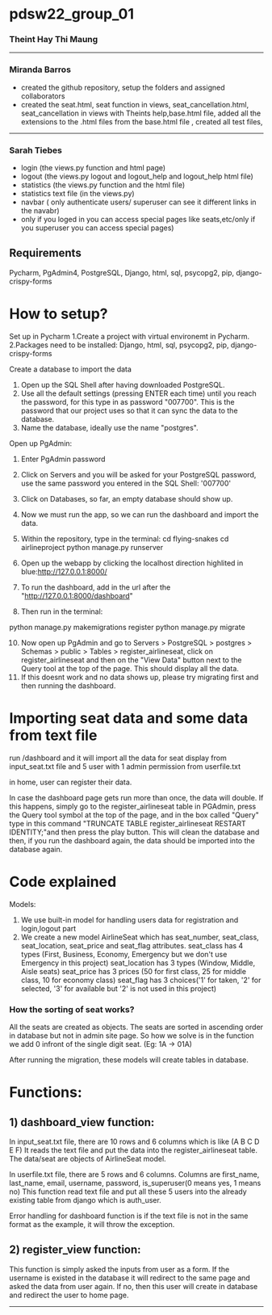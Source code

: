 # pdsw22_group_01

### Theint Hay Thi Maung
***
### Miranda Barros
- created the github repository, setup the folders and assigned collaborators
- created the seat.html, seat function in views, seat_cancellation.html, seat_cancellation in views with Theints help,base.html file, added all the extensions to the .html files from the base.html file
, created all test files, 
***
### Sarah Tiebes
- login (the views.py function and html page)
- logout (the views.py logout and logout_help and logout_help html file)
- statistics (the views.py function and the html file)
- statistics text file (in the views.py)
- navbar ( only authenticate users/ superuser can see it different links in the navabr)
- only if you loged in you can access special pages like seats,etc/only if you superuser you can access special pages)
## Requirements
Pycharm, PgAdmin4, PostgreSQL, Django, html, sql, psycopg2, pip, django-crispy-forms

# How to setup?
Set up in Pycharm
1.Create a project with virtual environemt in Pycharm.
2.Packages need to be installed: Django, html, sql, psycopg2, pip, django-crispy-forms

Create a database to import the data
1. Open up the SQL Shell after having downloaded PostgreSQL. 
2. Use all the default settings (pressing ENTER each time) until you reach the password, for this type in as password "007700". This
is the password that our project uses so that it can sync the data to the database.
3. Name the database, ideally use the name "postgres".

Open up PgAdmin:
1. Enter PgAdmin password 
2. Click on Servers and you will be asked for your PostgreSQL password, use the same password you entered in the SQL Shell: '007700'
3. Click on Databases, so far, an empty database should show up.
4. Now we must run the app, so we can run the dashboard and import the data.
5. Within the repository, type in the terminal:
cd flying-snakes
cd airlineproject
python manage.py runserver

6. Open up the webapp by clicking the localhost direction highlited in blue:http://127.0.0.1:8000/
7.  To run the dashboard, add in the url after the "http://127.0.0.1:8000/dashboard"
8. Then run in the terminal:
 
python manage.py makemigrations register
python manage.py migrate

10.  Now open up PgAdmin and go to Servers > PostgreSQL > postgres > Schemas > public > Tables > register_airlineseat, click on register_airlineseat and then on the "View Data" button next to the Query tool at the top of the page. This should display all the data. 
11.  If this doesnt work and no data shows up, please try migrating first and then running the dashboard.

# Importing seat data and some data from text file

run /dashboard and it will import all the data for seat display from input_seat.txt file and
                   5 user with 1 admin permission from userfile.txt
              
in home, user can register their data. 

In case the dashboard page gets run more than once, the data will double. If this happens, simply go to the register_airlineseat table in PGAdmin, press the Query
tool symbol at the top of the page, and in the box called "Query" type in this command "TRUNCATE TABLE register_airlineseat RESTART IDENTITY;"and then press the play button. This will clean the database and then, if you run the dashboard again, the data should be imported into the database again.


# Code explained

Models: 
1) We use built-in model for handling users data for registration and login,logout part
2) We create a new model AirlineSeat which has seat_number, seat_class, seat_location, seat_price and seat_flag attributes. 
   seat_class has 4 types (First, Business, Economy, Emergency but we don't use Emergency in this project)
   seat_location has 3 types (Window, Middle, Aisle seats)
   seat_price has 3 prices (50 for first class, 25 for middle class, 10 for economy class)
   seat_flag has 3 choices('1' for taken, '2' for selected, '3' for available but '2' is not used in this project)
 
 ### How the sorting of seat works?
All the seats are created as objects. The seats are sorted in ascending order in database but not in admin site page. So how we solve is in the function we add 0 infront of the single digit seat. (Eg: 1A -> 01A) 

 After running the migration, these models will create tables in database. 
 
 # Functions:
 ## 1) dashboard_view function:
 In input_seat.txt file, there are 10 rows and 6 columns which is like (A B C D E F)
 It reads the text file and put the data into the register_airlineseat table. The data/seat are objects of AirlineSeat model.
 
 In userfile.txt file, there are 5 rows and 6 columns. Columns are first_name, last_name, email, username, password, is_superuser(0 means yes, 1 means no)
 This function read text file and put all these 5 users into the already existing table from django which is auth_user.
 
 Error handling for dashboard function is if the text file is not in the same format as the example, it will throw the exception.
 
 ## 2) register_view function:
 This function is simply asked the inputs from user as a form. If the username is existed in the database it will redirect to the same page and asked the data from user again. If no, then this user will create in database and redirect the user to home page. 
 
 ***
 
 
